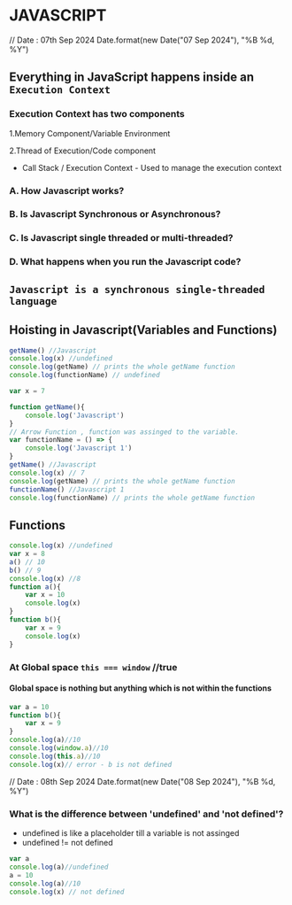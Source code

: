 # JAVASCRIPT

// Date : 07th Sep 2024
Date.format(new Date("07 Sep 2024"), "%B %d, %Y")

## Everything in JavaScript happens inside an `Execution Context`

### Execution Context has two components

1.Memory Component/Variable Environment

2.Thread of Execution/Code component

* Call Stack / Execution Context - Used to manage the execution context

### A. How Javascript works?

### B. Is Javascript Synchronous or Asynchronous?

### C. Is Javascript single threaded or multi-threaded?

### D. What happens when you run the Javascript code?

## `Javascript is a synchronous single-threaded language`

## Hoisting in Javascript(Variables and Functions)

```javascript
getName() //Javascript
console.log(x) //undefined
console.log(getName) // prints the whole getName function
console.log(functionName) // undefined

var x = 7

function getName(){
    console.log('Javascript')
}
// Arrow Function , function was assinged to the variable.
var functionName = () => {
    console.log('Javascript 1')
}
getName() //Javascript
console.log(x) // 7
console.log(getName) // prints the whole getName function
functionName() //Javascript 1
console.log(functionName) // prints the whole getName function
```

## Functions

```javascript
console.log(x) //undefined
var x = 8
a() // 10
b() // 9
console.log(x) //8
function a(){
    var x = 10
    console.log(x)
}
function b(){
    var x = 9
    console.log(x)
}
```

### At Global space `this === window` //true

#### Global space is nothing but anything which is not within the functions

```javascript
var a = 10
function b(){
    var x = 9
}
console.log(a)//10
console.log(window.a)//10
console.log(this.a)//10
console.log(x)// error - b is not defined

```

// Date : 08th Sep 2024
Date.format(new Date("08 Sep 2024"), "%B %d, %Y")

### What is the difference between 'undefined' and 'not defined'?

* undefined is like a placeholder till a variable is not assinged
* undefined != not defined

```javascript
var a
console.log(a)//undefined
a = 10
console.log(a)//10
console.log(x) // not defined
```
